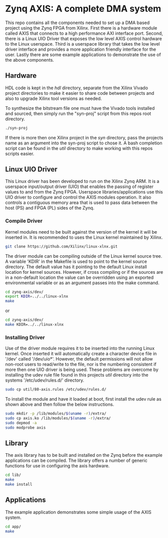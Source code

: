 # Zynq AXIS: A complete DMA system

This repo contains all the components needed to set up a DMA based project
using the Zynq FPGA from Xilinx. First there is a hardware module called AXIS
that connects to a high performance AXI interface port. Second, there is a
Linux UIO Driver that exposes the low level AXIS control hardware to the Linux
userspace. Third is a userspace library that takes the low level driver
interface and provides a more application friendly interface for the user.
Lastly there are some example applications to demonstrate the use of the above
components.


## Hardware

HDL code is kept in the *hdl* directory, separate from the Xilinx Vivado
project directories to make it easier to share code between projects and also
to upgrade Xilinx tool versions as needed.

To synthesize the bitstream file one must have the Vivado tools installed and
sourced, then simply run the "syn-proj" script from this repos root directory.

``` bash
./syn-proj
```

If there is more then one Xilinx project in the *syn* directory, pass the
projects name as an argument into the syn-proj script to chose it. A bash
completion script can be found in the *util* directory to make working with
this repos scripts easier.


## Linux UIO Driver

This Linux driver has been developed to run on the Xilinx Zynq ARM. It is a
userspace input/output driver (UIO) that enables the passing of register values
to and from the Zynq FPGA. Userspace libraries/applications use this UIO driver
to configure and control the AXIS modules operation. It also controls a
contiguous memory area that is used to pass data between the host (PS) and FPGA
(PL) sides of the Zynq.

### Compile Driver

Kernel modules need to be built against the version of the kernel it will be
inserted in. It is recommended to uses the Linux kernel maintained by Xilinx.

``` bash
git clone https://github.com/Xilinx/linux-xlnx.git
```

The driver module can be compiling outside of the Linux kernel source tree. A
variable 'KDIR' in the Makefile is used to point to the kernel source
directory. The default value has it pointing to the default Linux install
location for kernel sources. However, if cross compiling or if the sources are
in a non-default location the value can be overridden using an exported
environmental variable or as an argument passes into the make command.

```bash
cd zynq-axis/dev/
export KDIR=../../linux-xlnx
make
```

or

```bash
cd zynq-axis/dev/
make KDIR=../../linux-xlnx
```

### Installing Driver

Use of the driver module requires it to be inserted into the running Linux
kernel. Once inserted it will automatically create a character device file in
'/dev' called '/dev/uio\*'. However, the default permissions will not allow
non-root users to read/write to the file, nor is the numbering consistent if
more then one UIO driver is being used. These problems are overcome by
installing the udev rule file found in this projects *util* directory into the
systems '/etc/udev/rules.d/' directory.

```bash
sudo cp util/80-axis.rules /etc/udev/rules.d/
```

To install the module and have it loaded at boot, first install the udev rule
as shown above and then follow the below instructions.

```bash
sudo mkdir -p /lib/modules/$(uname -r)/extra/
sudo cp axis.ko /lib/modules/$(uname -r)/extra/
sudo depmod -a
sudo modprobe axis
```


## Library

The axis library has to be built and installed on the Zynq before the example
applications can be compiled. The library offers a number of generic functions
for use in configuring the axis hardware.

```bash
cd lib/
make
make install
```


## Applications

The example application demonstrates some simple usage of the AXIS system.

```bash
cd app/
make
```
